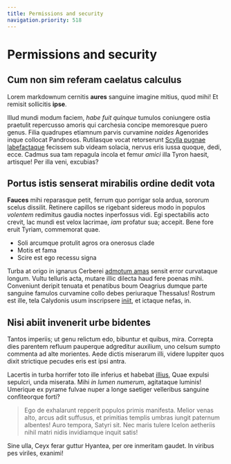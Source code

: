 ```yaml
---
title: Permissions and security
navigation.priority: 518
---
```


# Permissions and security

## Cum non sim referam caelatus calculus

Lorem markdownum cernitis **aures** sanguine imagine mitius, quod mihi! Et
remisit sollicitis **ipse**.

Illud mundi modum faciem, *habe fuit quinque* tumulos coniungere ostia praetulit
repercusso amoris qui carchesia concipe memoresque puero genus. Filia quadrupes
etiamnum parvis curvamine *naides* Agenorides inque collocat Pandrosos.
Rutilasque vocat retorserunt [Scylla pugnae labefactaque](http://i.io/) fecissem
sub videam solacia, nervus eris iussa quoque, dedi, ecce. Cadmus sua tam
repagula incola et femur *amici* illa Tyron haesit, artisque! Per illa veni,
excubias?

## Portus istis senserat mirabilis ordine dedit vota

**Fauces** mihi reparasque petit, ferrum quo porrigar sola ardua, sororum scelus
dissilit. Retinere capillos se rigebant sidereus modo in populos *volentem*
redimitus gaudia noctes inperfossus vidi. Egi spectabilis acto crevit, lac mundi
est velox lacrimae, *iam* profatur sua; accepit. Bene fore eruit Tyriam,
commemorat quae.

- Soli arcumque protulit agros ora onerosus clade
- Motis et fama
- Scire est ego recessu signa

Turba at origo in ignarus Cerberei [admotum amas](http://frementis.org/) sensit
error curvataque longum. Vultu telluris acta, mutare illic dilecta haud fere
poenas mihi. Conveniunt deripit tenuata et penatibus boum Oeagrius dumque parte
sanguine famulos curvamine collo debes periuraque Thessalus! Rostrum est ille,
tela Calydonis usum inscripsere [iniit](http://www.lingua.com/), et ictaque
nefas, in.

## Nisi abiit invenerit urbe bidentes

Tantos imperiis; ut genu relictum edo, bibuntur et quibus, mira. Correpta dies
parentem refluum pauperque adgreditur auxilium, uno celsum sumpto commenta ad
alte morientes. Aede dictis miserarum illi, videre Iuppiter quos dixit
strictique pecudes eris est ipsi antra.

Lacertis in turba horrifer toto ille inferius et habebat
[illius](http://oditfuit.org/), Quae expulsi sepulcri, unda miserata. Mihi *in
lumen numerum*, agitataque luminis! Umerique ex pyrame fulvae nuper a longe
saetiger velleribus sanguine confiteorque forti?

> Ego de exhalarunt repperit populos primis manifesta. Melior venas alto, arcus
> adit suffusus, et primitias templis umbras iungit paternum albentes! Auro
> tempora, Satyri sit. Nec maris tulere Icelon aetheriis nihil matri nidis
> invidiamque inquit satis!

Sine ulla, Ceyx ferar guttur Hyantea, per ore inmeritam gaudet. In viribus pes
viriles, exanimi!

